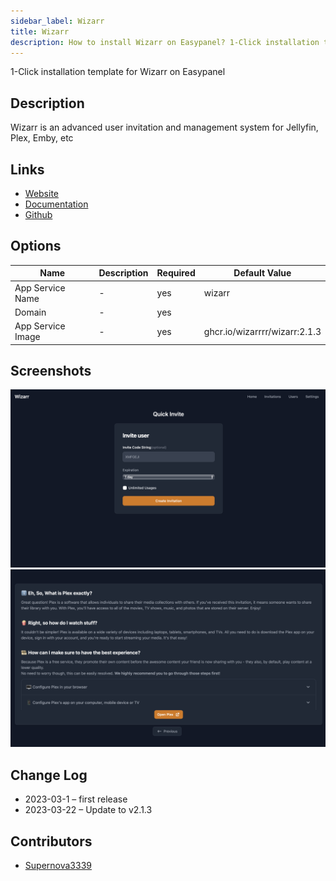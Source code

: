 ```yaml
---
sidebar_label: Wizarr
title: Wizarr
description: How to install Wizarr on Easypanel? 1-Click installation template for Wizarr on Easypanel
---
```


<!-- generated -->

1-Click installation template for Wizarr on Easypanel

## Description

Wizarr is an advanced user invitation and management system for Jellyfin, Plex, Emby, etc

## Links

- [Website](https://wizarr.dev)
- [Documentation](https://docs.wizarr.dev)
- [Github](https://github.com/Wizarrrr/wizarr)

## Options

Name | Description | Required | Default Value
-|-|-|-
App Service Name | - | yes | wizarr
Domain | - | yes | 
App Service Image | - | yes | ghcr.io/wizarrrr/wizarr:2.1.3

## Screenshots

![Wizarr Screenshot](./assets/screenshot1.png)
![Wizarr Screenshot](./assets/screenshot2.png)

## Change Log

- 2023-03-1 – first release
- 2023-03-22 – Update to v2.1.3

## Contributors

- [Supernova3339](https://github.com/Supernova3339)
